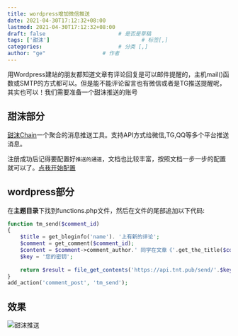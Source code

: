 ```yaml
---
title: wordpress增加微信推送
date: 2021-04-30T17:12:32+08:00
lastmod: 2021-04-30T17:12:32+08:00
draft: false                       # 是否是草稿
tags: ['甜沫']                             # 标签[,]
categories:                        # 分类 [,]
author: "ge"                  # 作者
---
```

用Wordpress建站的朋友都知道文章有评论回复是可以邮件提醒的，主机mail()函数或SMTP的方式都可以。但是能不能评论留言也有微信或者是TG推送提醒呢，其实也可以！我们需要准备一个甜沫推送的账号
## 甜沫部分
[甜沫Chain](https://tm.tnt.pub/)一个聚合的消息推送工具。支持API方式给微信,TG,QQ等多个平台推送消息。

注册成功后记得要配置好`推送的通道`，文档也比较丰富，按照文档一步一步的配置就可以了。[点我开始配置](https://tm.tnt.pub/setting)

## wordpress部分
在**主题目录**下找到functions.php文件，然后在文件的尾部追加以下代码:

```php
function tm_send($comment_id)
{
	$title = get_bloginfo('name'). '上有新的评论';
	$comment = get_comment($comment_id);
	$content = $comment->comment_author.' 同学在文章《'.get_the_title($comment->comment_post_ID).'》中给您的留言了';
	$key = '您的密钥';
	
	return $result = file_get_contents('https://api.tnt.pub/send/'.$key.'?title='.urlencode($title).'&content='.urlencode($content));
}
add_action('comment_post', 'tm_send');
```

## 效果
![甜沫推送](https://ftp.bmp.ovh/imgs/2021/04/b37f8b07309879bf.png)